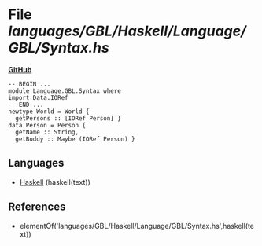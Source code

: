 # File _languages/GBL/Haskell/Language/GBL/Syntax.hs_
**[GitHub](https://github.com/softlang/yas/blob/master/languages/GBL/Haskell/Language/GBL/Syntax.hs)**
```
-- BEGIN ...
module Language.GBL.Syntax where
import Data.IORef
-- END ...
newtype World = World {
  getPersons :: [IORef Person] }
data Person = Person {
  getName :: String,
  getBuddy :: Maybe (IORef Person) }
```

## Languages
* [Haskell](../languages/Haskell.md) (haskell(text))

## References
* elementOf('languages/GBL/Haskell/Language/GBL/Syntax.hs',haskell(text))
